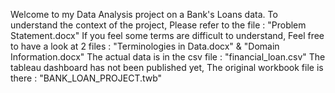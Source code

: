 Welcome to my Data Analysis project on a Bank's Loans data.
To understand the context of the project, Please refer to the file : "Problem Statement.docx"
If you feel some terms are difficult to understand, Feel free to have a look at 2 files : "Terminologies in Data.docx" & "Domain Information.docx"
The actual data is in the csv file : "financial_loan.csv"
The tableau dashboard has not been published yet, The original workbook file is there : "BANK_LOAN_PROJECT.twb"
